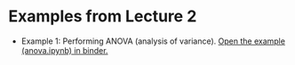 # Examples from Lecture 2

* Example 1: Performing ANOVA (analysis of variance).
  [Open the example (anova.ipynb) in binder.](https://mybinder.org/v2/gh/andersle/chemometrics/main?urlpath=/tree/lectures%2Flecture002%2Fanova.ipynb)
